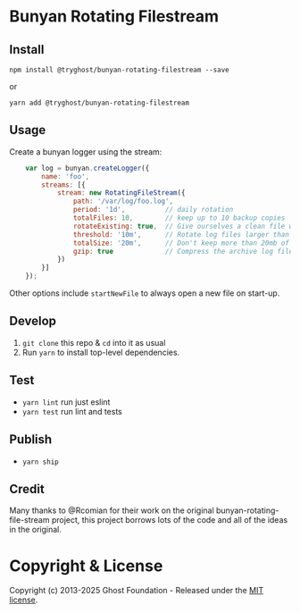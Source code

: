 # Bunyan Rotating Filestream

## Install

`npm install @tryghost/bunyan-rotating-filestream --save`

or

`yarn add @tryghost/bunyan-rotating-filestream`


## Usage

Create a bunyan logger using the stream:

```js
    var log = bunyan.createLogger({
        name: 'foo',
        streams: [{
            stream: new RotatingFileStream({
                path: '/var/log/foo.log',
                period: '1d',          // daily rotation
                totalFiles: 10,        // keep up to 10 backup copies
                rotateExisting: true,  // Give ourselves a clean file when we start up, based on period
                threshold: '10m',      // Rotate log files larger than 10 megabytes
                totalSize: '20m',      // Don't keep more than 20mb of archived log files
                gzip: true             // Compress the archive log files to save space
            })
        }]
    });
```

Other options include `startNewFile` to always open a new file on start-up.

## Develop

1. `git clone` this repo & `cd` into it as usual
2. Run `yarn` to install top-level dependencies.

## Test

- `yarn lint` run just eslint
- `yarn test` run lint and tests


## Publish

- `yarn ship`

## Credit

Many thanks to @Rcomian for their work on the original bunyan-rotating-file-stream project, this project borrows lots of the code and all of the ideas in the original.

# Copyright & License 

Copyright (c) 2013-2025 Ghost Foundation - Released under the [MIT license](LICENSE).
